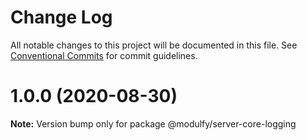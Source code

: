 # Change Log

All notable changes to this project will be documented in this file.
See [Conventional Commits](https://conventionalcommits.org) for commit guidelines.

# 1.0.0 (2020-08-30)

**Note:** Version bump only for package @modulfy/server-core-logging

